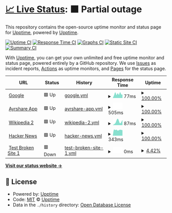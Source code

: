# [📈 Live Status](https://upptime.github.io/upptime): <!--live status--> **🟧 Partial outage**

This repository contains the open-source uptime monitor and status page for [Upptime](https://upptime.js.org), powered by [Upptime](https://github.com/upptime/upptime).

[![Uptime CI](https://github.com/upptime/upptime/workflows/Uptime%20CI/badge.svg)](https://github.com/upptime/upptime/actions?query=workflow%3A%22Uptime+CI%22)
[![Response Time CI](https://github.com/upptime/upptime/workflows/Response%20Time%20CI/badge.svg)](https://github.com/upptime/upptime/actions?query=workflow%3A%22Response+Time+CI%22)
[![Graphs CI](https://github.com/upptime/upptime/workflows/Graphs%20CI/badge.svg)](https://github.com/upptime/upptime/actions?query=workflow%3A%22Graphs+CI%22)
[![Static Site CI](https://github.com/upptime/upptime/workflows/Static%20Site%20CI/badge.svg)](https://github.com/upptime/upptime/actions?query=workflow%3A%22Static+Site+CI%22)
[![Summary CI](https://github.com/upptime/upptime/workflows/Summary%20CI/badge.svg)](https://github.com/upptime/upptime/actions?query=workflow%3A%22Summary+CI%22)

With [Upptime](https://upptime.js.org), you can get your own unlimited and free uptime monitor and status page, powered entirely by a GitHub repository. We use [Issues](https://github.com/upptime/upptime/issues) as incident reports, [Actions](https://github.com/upptime/upptime/actions) as uptime monitors, and [Pages](https://upptime.github.io/upptime) for the status page.

<!--start: status pages-->
<!-- This summary is generated by Upptime (https://github.com/upptime/upptime) -->
<!-- Do not edit this manually, your changes will be overwritten -->
<!-- prettier-ignore -->
| URL | Status | History | Response Time | Uptime |
| --- | ------ | ------- | ------------- | ------ |
| <img alt="" src="https://favicons.githubusercontent.com/www.google.com" height="13"> [Google](https://www.google.com) | 🟩 Up | [google.yml](https://github.com/gbourne1/uptime-status/commits/HEAD/history/google.yml) | <details><summary><img alt="Response time graph" src="./graphs/google/response-time-week.png" height="20"> 77ms</summary><br><a href="https://upptime.github.io/upptime/history/google"><img alt="Response time 77" src="https://img.shields.io/endpoint?url=https%3A%2F%2Fraw.githubusercontent.com%2Fgbourne1%2Fuptime-status%2FHEAD%2Fapi%2Fgoogle%2Fresponse-time.json"></a><br><a href="https://upptime.github.io/upptime/history/google"><img alt="24-hour response time 77" src="https://img.shields.io/endpoint?url=https%3A%2F%2Fraw.githubusercontent.com%2Fgbourne1%2Fuptime-status%2FHEAD%2Fapi%2Fgoogle%2Fresponse-time-day.json"></a><br><a href="https://upptime.github.io/upptime/history/google"><img alt="7-day response time 77" src="https://img.shields.io/endpoint?url=https%3A%2F%2Fraw.githubusercontent.com%2Fgbourne1%2Fuptime-status%2FHEAD%2Fapi%2Fgoogle%2Fresponse-time-week.json"></a><br><a href="https://upptime.github.io/upptime/history/google"><img alt="30-day response time 77" src="https://img.shields.io/endpoint?url=https%3A%2F%2Fraw.githubusercontent.com%2Fgbourne1%2Fuptime-status%2FHEAD%2Fapi%2Fgoogle%2Fresponse-time-month.json"></a><br><a href="https://upptime.github.io/upptime/history/google"><img alt="1-year response time 77" src="https://img.shields.io/endpoint?url=https%3A%2F%2Fraw.githubusercontent.com%2Fgbourne1%2Fuptime-status%2FHEAD%2Fapi%2Fgoogle%2Fresponse-time-year.json"></a></details> | <details><summary><a href="https://upptime.github.io/upptime/history/google">100.00%</a></summary><a href="https://upptime.github.io/upptime/history/google"><img alt="All-time uptime 100.00%" src="https://img.shields.io/endpoint?url=https%3A%2F%2Fraw.githubusercontent.com%2Fgbourne1%2Fuptime-status%2FHEAD%2Fapi%2Fgoogle%2Fuptime.json"></a><br><a href="https://upptime.github.io/upptime/history/google"><img alt="24-hour uptime 100.00%" src="https://img.shields.io/endpoint?url=https%3A%2F%2Fraw.githubusercontent.com%2Fgbourne1%2Fuptime-status%2FHEAD%2Fapi%2Fgoogle%2Fuptime-day.json"></a><br><a href="https://upptime.github.io/upptime/history/google"><img alt="7-day uptime 100.00%" src="https://img.shields.io/endpoint?url=https%3A%2F%2Fraw.githubusercontent.com%2Fgbourne1%2Fuptime-status%2FHEAD%2Fapi%2Fgoogle%2Fuptime-week.json"></a><br><a href="https://upptime.github.io/upptime/history/google"><img alt="30-day uptime 100.00%" src="https://img.shields.io/endpoint?url=https%3A%2F%2Fraw.githubusercontent.com%2Fgbourne1%2Fuptime-status%2FHEAD%2Fapi%2Fgoogle%2Fuptime-month.json"></a><br><a href="https://upptime.github.io/upptime/history/google"><img alt="1-year uptime 100.00%" src="https://img.shields.io/endpoint?url=https%3A%2F%2Fraw.githubusercontent.com%2Fgbourne1%2Fuptime-status%2FHEAD%2Fapi%2Fgoogle%2Fuptime-year.json"></a></details>
| <img alt="" src="https://favicons.githubusercontent.com/app.ayrshare.com" height="13"> [Ayrshare App](https://app.ayrshare.com) | 🟩 Up | [ayrshare-app.yml](https://github.com/gbourne1/uptime-status/commits/HEAD/history/ayrshare-app.yml) | <details><summary><img alt="Response time graph" src="./graphs/ayrshare-app/response-time-week.png" height="20"> 505ms</summary><br><a href="https://upptime.github.io/upptime/history/ayrshare-app"><img alt="Response time 505" src="https://img.shields.io/endpoint?url=https%3A%2F%2Fraw.githubusercontent.com%2Fgbourne1%2Fuptime-status%2FHEAD%2Fapi%2Fayrshare-app%2Fresponse-time.json"></a><br><a href="https://upptime.github.io/upptime/history/ayrshare-app"><img alt="24-hour response time 505" src="https://img.shields.io/endpoint?url=https%3A%2F%2Fraw.githubusercontent.com%2Fgbourne1%2Fuptime-status%2FHEAD%2Fapi%2Fayrshare-app%2Fresponse-time-day.json"></a><br><a href="https://upptime.github.io/upptime/history/ayrshare-app"><img alt="7-day response time 505" src="https://img.shields.io/endpoint?url=https%3A%2F%2Fraw.githubusercontent.com%2Fgbourne1%2Fuptime-status%2FHEAD%2Fapi%2Fayrshare-app%2Fresponse-time-week.json"></a><br><a href="https://upptime.github.io/upptime/history/ayrshare-app"><img alt="30-day response time 505" src="https://img.shields.io/endpoint?url=https%3A%2F%2Fraw.githubusercontent.com%2Fgbourne1%2Fuptime-status%2FHEAD%2Fapi%2Fayrshare-app%2Fresponse-time-month.json"></a><br><a href="https://upptime.github.io/upptime/history/ayrshare-app"><img alt="1-year response time 505" src="https://img.shields.io/endpoint?url=https%3A%2F%2Fraw.githubusercontent.com%2Fgbourne1%2Fuptime-status%2FHEAD%2Fapi%2Fayrshare-app%2Fresponse-time-year.json"></a></details> | <details><summary><a href="https://upptime.github.io/upptime/history/ayrshare-app">100.00%</a></summary><a href="https://upptime.github.io/upptime/history/ayrshare-app"><img alt="All-time uptime 100.00%" src="https://img.shields.io/endpoint?url=https%3A%2F%2Fraw.githubusercontent.com%2Fgbourne1%2Fuptime-status%2FHEAD%2Fapi%2Fayrshare-app%2Fuptime.json"></a><br><a href="https://upptime.github.io/upptime/history/ayrshare-app"><img alt="24-hour uptime 100.00%" src="https://img.shields.io/endpoint?url=https%3A%2F%2Fraw.githubusercontent.com%2Fgbourne1%2Fuptime-status%2FHEAD%2Fapi%2Fayrshare-app%2Fuptime-day.json"></a><br><a href="https://upptime.github.io/upptime/history/ayrshare-app"><img alt="7-day uptime 100.00%" src="https://img.shields.io/endpoint?url=https%3A%2F%2Fraw.githubusercontent.com%2Fgbourne1%2Fuptime-status%2FHEAD%2Fapi%2Fayrshare-app%2Fuptime-week.json"></a><br><a href="https://upptime.github.io/upptime/history/ayrshare-app"><img alt="30-day uptime 100.00%" src="https://img.shields.io/endpoint?url=https%3A%2F%2Fraw.githubusercontent.com%2Fgbourne1%2Fuptime-status%2FHEAD%2Fapi%2Fayrshare-app%2Fuptime-month.json"></a><br><a href="https://upptime.github.io/upptime/history/ayrshare-app"><img alt="1-year uptime 100.00%" src="https://img.shields.io/endpoint?url=https%3A%2F%2Fraw.githubusercontent.com%2Fgbourne1%2Fuptime-status%2FHEAD%2Fapi%2Fayrshare-app%2Fuptime-year.json"></a></details>
| <img alt="" src="https://favicons.githubusercontent.com/en.wikipedia.org" height="13"> [Wikipedia 2](https://en.wikipedia.org) | 🟩 Up | [wikipedia-2.yml](https://github.com/gbourne1/uptime-status/commits/HEAD/history/wikipedia-2.yml) | <details><summary><img alt="Response time graph" src="./graphs/wikipedia-2/response-time-week.png" height="20"> 87ms</summary><br><a href="https://upptime.github.io/upptime/history/wikipedia-2"><img alt="Response time 87" src="https://img.shields.io/endpoint?url=https%3A%2F%2Fraw.githubusercontent.com%2Fgbourne1%2Fuptime-status%2FHEAD%2Fapi%2Fwikipedia-2%2Fresponse-time.json"></a><br><a href="https://upptime.github.io/upptime/history/wikipedia-2"><img alt="24-hour response time 87" src="https://img.shields.io/endpoint?url=https%3A%2F%2Fraw.githubusercontent.com%2Fgbourne1%2Fuptime-status%2FHEAD%2Fapi%2Fwikipedia-2%2Fresponse-time-day.json"></a><br><a href="https://upptime.github.io/upptime/history/wikipedia-2"><img alt="7-day response time 87" src="https://img.shields.io/endpoint?url=https%3A%2F%2Fraw.githubusercontent.com%2Fgbourne1%2Fuptime-status%2FHEAD%2Fapi%2Fwikipedia-2%2Fresponse-time-week.json"></a><br><a href="https://upptime.github.io/upptime/history/wikipedia-2"><img alt="30-day response time 87" src="https://img.shields.io/endpoint?url=https%3A%2F%2Fraw.githubusercontent.com%2Fgbourne1%2Fuptime-status%2FHEAD%2Fapi%2Fwikipedia-2%2Fresponse-time-month.json"></a><br><a href="https://upptime.github.io/upptime/history/wikipedia-2"><img alt="1-year response time 87" src="https://img.shields.io/endpoint?url=https%3A%2F%2Fraw.githubusercontent.com%2Fgbourne1%2Fuptime-status%2FHEAD%2Fapi%2Fwikipedia-2%2Fresponse-time-year.json"></a></details> | <details><summary><a href="https://upptime.github.io/upptime/history/wikipedia-2">100.00%</a></summary><a href="https://upptime.github.io/upptime/history/wikipedia-2"><img alt="All-time uptime 100.00%" src="https://img.shields.io/endpoint?url=https%3A%2F%2Fraw.githubusercontent.com%2Fgbourne1%2Fuptime-status%2FHEAD%2Fapi%2Fwikipedia-2%2Fuptime.json"></a><br><a href="https://upptime.github.io/upptime/history/wikipedia-2"><img alt="24-hour uptime 100.00%" src="https://img.shields.io/endpoint?url=https%3A%2F%2Fraw.githubusercontent.com%2Fgbourne1%2Fuptime-status%2FHEAD%2Fapi%2Fwikipedia-2%2Fuptime-day.json"></a><br><a href="https://upptime.github.io/upptime/history/wikipedia-2"><img alt="7-day uptime 100.00%" src="https://img.shields.io/endpoint?url=https%3A%2F%2Fraw.githubusercontent.com%2Fgbourne1%2Fuptime-status%2FHEAD%2Fapi%2Fwikipedia-2%2Fuptime-week.json"></a><br><a href="https://upptime.github.io/upptime/history/wikipedia-2"><img alt="30-day uptime 100.00%" src="https://img.shields.io/endpoint?url=https%3A%2F%2Fraw.githubusercontent.com%2Fgbourne1%2Fuptime-status%2FHEAD%2Fapi%2Fwikipedia-2%2Fuptime-month.json"></a><br><a href="https://upptime.github.io/upptime/history/wikipedia-2"><img alt="1-year uptime 100.00%" src="https://img.shields.io/endpoint?url=https%3A%2F%2Fraw.githubusercontent.com%2Fgbourne1%2Fuptime-status%2FHEAD%2Fapi%2Fwikipedia-2%2Fuptime-year.json"></a></details>
| <img alt="" src="https://favicons.githubusercontent.com/news.ycombinator.com" height="13"> [Hacker News](https://news.ycombinator.com) | 🟩 Up | [hacker-news.yml](https://github.com/gbourne1/uptime-status/commits/HEAD/history/hacker-news.yml) | <details><summary><img alt="Response time graph" src="./graphs/hacker-news/response-time-week.png" height="20"> 343ms</summary><br><a href="https://upptime.github.io/upptime/history/hacker-news"><img alt="Response time 343" src="https://img.shields.io/endpoint?url=https%3A%2F%2Fraw.githubusercontent.com%2Fgbourne1%2Fuptime-status%2FHEAD%2Fapi%2Fhacker-news%2Fresponse-time.json"></a><br><a href="https://upptime.github.io/upptime/history/hacker-news"><img alt="24-hour response time 343" src="https://img.shields.io/endpoint?url=https%3A%2F%2Fraw.githubusercontent.com%2Fgbourne1%2Fuptime-status%2FHEAD%2Fapi%2Fhacker-news%2Fresponse-time-day.json"></a><br><a href="https://upptime.github.io/upptime/history/hacker-news"><img alt="7-day response time 343" src="https://img.shields.io/endpoint?url=https%3A%2F%2Fraw.githubusercontent.com%2Fgbourne1%2Fuptime-status%2FHEAD%2Fapi%2Fhacker-news%2Fresponse-time-week.json"></a><br><a href="https://upptime.github.io/upptime/history/hacker-news"><img alt="30-day response time 343" src="https://img.shields.io/endpoint?url=https%3A%2F%2Fraw.githubusercontent.com%2Fgbourne1%2Fuptime-status%2FHEAD%2Fapi%2Fhacker-news%2Fresponse-time-month.json"></a><br><a href="https://upptime.github.io/upptime/history/hacker-news"><img alt="1-year response time 343" src="https://img.shields.io/endpoint?url=https%3A%2F%2Fraw.githubusercontent.com%2Fgbourne1%2Fuptime-status%2FHEAD%2Fapi%2Fhacker-news%2Fresponse-time-year.json"></a></details> | <details><summary><a href="https://upptime.github.io/upptime/history/hacker-news">100.00%</a></summary><a href="https://upptime.github.io/upptime/history/hacker-news"><img alt="All-time uptime 100.00%" src="https://img.shields.io/endpoint?url=https%3A%2F%2Fraw.githubusercontent.com%2Fgbourne1%2Fuptime-status%2FHEAD%2Fapi%2Fhacker-news%2Fuptime.json"></a><br><a href="https://upptime.github.io/upptime/history/hacker-news"><img alt="24-hour uptime 100.00%" src="https://img.shields.io/endpoint?url=https%3A%2F%2Fraw.githubusercontent.com%2Fgbourne1%2Fuptime-status%2FHEAD%2Fapi%2Fhacker-news%2Fuptime-day.json"></a><br><a href="https://upptime.github.io/upptime/history/hacker-news"><img alt="7-day uptime 100.00%" src="https://img.shields.io/endpoint?url=https%3A%2F%2Fraw.githubusercontent.com%2Fgbourne1%2Fuptime-status%2FHEAD%2Fapi%2Fhacker-news%2Fuptime-week.json"></a><br><a href="https://upptime.github.io/upptime/history/hacker-news"><img alt="30-day uptime 100.00%" src="https://img.shields.io/endpoint?url=https%3A%2F%2Fraw.githubusercontent.com%2Fgbourne1%2Fuptime-status%2FHEAD%2Fapi%2Fhacker-news%2Fuptime-month.json"></a><br><a href="https://upptime.github.io/upptime/history/hacker-news"><img alt="1-year uptime 100.00%" src="https://img.shields.io/endpoint?url=https%3A%2F%2Fraw.githubusercontent.com%2Fgbourne1%2Fuptime-status%2FHEAD%2Fapi%2Fhacker-news%2Fuptime-year.json"></a></details>
| <img alt="" src="https://favicons.githubusercontent.com/thissitedoesnotexist.koj.co" height="13"> [Test Broken Site 1](https://thissitedoesnotexist.koj.co) | 🟥 Down | [test-broken-site-1.yml](https://github.com/gbourne1/uptime-status/commits/HEAD/history/test-broken-site-1.yml) | <details><summary><img alt="Response time graph" src="./graphs/test-broken-site-1/response-time-week.png" height="20"> 0ms</summary><br><a href="https://upptime.github.io/upptime/history/test-broken-site-1"><img alt="Response time 0" src="https://img.shields.io/endpoint?url=https%3A%2F%2Fraw.githubusercontent.com%2Fgbourne1%2Fuptime-status%2FHEAD%2Fapi%2Ftest-broken-site-1%2Fresponse-time.json"></a><br><a href="https://upptime.github.io/upptime/history/test-broken-site-1"><img alt="24-hour response time 0" src="https://img.shields.io/endpoint?url=https%3A%2F%2Fraw.githubusercontent.com%2Fgbourne1%2Fuptime-status%2FHEAD%2Fapi%2Ftest-broken-site-1%2Fresponse-time-day.json"></a><br><a href="https://upptime.github.io/upptime/history/test-broken-site-1"><img alt="7-day response time 0" src="https://img.shields.io/endpoint?url=https%3A%2F%2Fraw.githubusercontent.com%2Fgbourne1%2Fuptime-status%2FHEAD%2Fapi%2Ftest-broken-site-1%2Fresponse-time-week.json"></a><br><a href="https://upptime.github.io/upptime/history/test-broken-site-1"><img alt="30-day response time 0" src="https://img.shields.io/endpoint?url=https%3A%2F%2Fraw.githubusercontent.com%2Fgbourne1%2Fuptime-status%2FHEAD%2Fapi%2Ftest-broken-site-1%2Fresponse-time-month.json"></a><br><a href="https://upptime.github.io/upptime/history/test-broken-site-1"><img alt="1-year response time 0" src="https://img.shields.io/endpoint?url=https%3A%2F%2Fraw.githubusercontent.com%2Fgbourne1%2Fuptime-status%2FHEAD%2Fapi%2Ftest-broken-site-1%2Fresponse-time-year.json"></a></details> | <details><summary><a href="https://upptime.github.io/upptime/history/test-broken-site-1">4.42%</a></summary><a href="https://upptime.github.io/upptime/history/test-broken-site-1"><img alt="All-time uptime 4.42%" src="https://img.shields.io/endpoint?url=https%3A%2F%2Fraw.githubusercontent.com%2Fgbourne1%2Fuptime-status%2FHEAD%2Fapi%2Ftest-broken-site-1%2Fuptime.json"></a><br><a href="https://upptime.github.io/upptime/history/test-broken-site-1"><img alt="24-hour uptime 4.42%" src="https://img.shields.io/endpoint?url=https%3A%2F%2Fraw.githubusercontent.com%2Fgbourne1%2Fuptime-status%2FHEAD%2Fapi%2Ftest-broken-site-1%2Fuptime-day.json"></a><br><a href="https://upptime.github.io/upptime/history/test-broken-site-1"><img alt="7-day uptime 4.42%" src="https://img.shields.io/endpoint?url=https%3A%2F%2Fraw.githubusercontent.com%2Fgbourne1%2Fuptime-status%2FHEAD%2Fapi%2Ftest-broken-site-1%2Fuptime-week.json"></a><br><a href="https://upptime.github.io/upptime/history/test-broken-site-1"><img alt="30-day uptime 4.42%" src="https://img.shields.io/endpoint?url=https%3A%2F%2Fraw.githubusercontent.com%2Fgbourne1%2Fuptime-status%2FHEAD%2Fapi%2Ftest-broken-site-1%2Fuptime-month.json"></a><br><a href="https://upptime.github.io/upptime/history/test-broken-site-1"><img alt="1-year uptime 4.42%" src="https://img.shields.io/endpoint?url=https%3A%2F%2Fraw.githubusercontent.com%2Fgbourne1%2Fuptime-status%2FHEAD%2Fapi%2Ftest-broken-site-1%2Fuptime-year.json"></a></details>

<!--end: status pages-->

[**Visit our status website →**](https://upptime.github.io/upptime)

## 📄 License

- Powered by: [Upptime](https://github.com/upptime/upptime)
- Code: [MIT](./LICENSE) © [Upptime](https://upptime.js.org)
- Data in the `./history` directory: [Open Database License](https://opendatacommons.org/licenses/odbl/1-0/)
